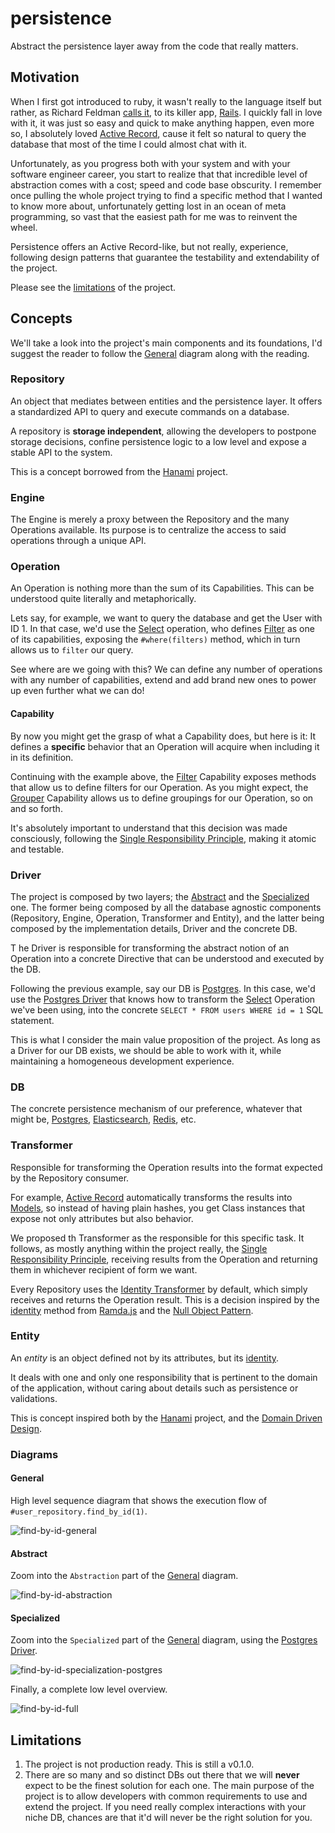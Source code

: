 # persistence
Abstract the persistence layer away from the code that really matters.

## Motivation

When I first got introduced to ruby, it wasn't really to the language itself but rather, as Richard Feldman [calls it](https://youtu.be/QyJZzq0v7Z4?t=176), to its killer app, [Rails](https://rubyonrails.org/). I quickly fall in love with it, it was just so easy and quick to make anything happen, even more so, I absolutely loved [Active Record](https://guides.rubyonrails.org/active_record_basics.html), cause it felt so natural to query the database that most of the time I could almost chat with it.

Unfortunately, as you progress both with your system and with your software engineer career, you start to realize that that incredible level of abstraction comes with a cost; speed and code base obscurity. I remember once pulling the whole project trying to find a specific method that I wanted to know more about, unfortunately getting lost in an ocean of meta programming, so vast that the easiest path for me was to reinvent the wheel.

Persistence offers an Active Record-like, but not really, experience, following design patterns that guarantee the testability and extendability of the project.

Please see the [limitations](#limitations) of the project.

## Concepts

We'll take a look into the project's main components and its foundations, I'd suggest the reader to follow the [General](#general) diagram along with the reading.

### Repository

An object that mediates between entities and the persistence layer. It offers a standardized API to query and execute commands on a database.

A repository is **storage independent**, allowing the developers to postpone storage decisions, confine persistence logic to a low level and expose a stable API to the system.

This is a concept borrowed from the [Hanami](https://github.com/hanami/hanami) project.

### Engine

The Engine is merely a proxy between the Repository and the many Operations available. Its purpose is to centralize the access to said operations through a unique API.

### Operation

An Operation is nothing more than the sum of its Capabilities. This can be understood quite literally and metaphorically.

Lets say, for example, we want to query the database and get the User with ID 1. In that case, we'd use the [Select](lib/persistence/store/operations/select.rb) operation, who defines [Filter](lib/persistence/store/operations/capabilities/filter.rb) as one of its capabilities, exposing the `#where(filters)` method, which in turn allows us to `filter` our query.

See where are we going with this? We can define any number of operations with any number of capabilities, extend and add brand new ones to power up even further what we can do!

#### Capability

By now you might get the grasp of what a Capability does, but here is it: It defines a **specific** behavior that an Operation will acquire when including it in its definition.

Continuing with the example above, the [Filter](lib/persistence/store/operations/capabilities/filter.rb) Capability exposes methods that allow us to define filters for our Operation. As you might expect, the [Grouper](lib/persistence/store/operations/capabilities/grouper.rb) Capability allows us to define groupings for our Operation, so on and so forth.

It's absolutely important to understand that this decision was made consciously, following the [Single Responsibility Principle](https://en.wikipedia.org/wiki/Single-responsibility_principle), making it atomic and testable.

### Driver

The project is composed by two layers; the [Abstract](#abstract) and the [Specialized](#specialized) one. The former being composed by all the database agnostic components (Repository, Engine, Operation, Transformer and Entity), and the latter being composed by the  implementation details, Driver and the concrete DB.

T he Driver is responsible for transforming the abstract notion of an Operation into a concrete Directive that can be understood and executed by the DB.

Following the previous example, say our DB is [Postgres](https://www.postgresql.org/). In this case, we'd use the [Postgres Driver](lib/persistence/store/drivers/sequel/postgres.rb) that knows how to transform the [Select](lib/persistence/store/operations/select.rb) Operation we've been using, into the concrete `SELECT * FROM users WHERE id = 1` SQL statement.

This is what I consider the main value proposition of the project. As long as a Driver for our DB exists, we should be able to work with it, while maintaining a homogeneous development experience.

### DB

The concrete persistence mechanism of our preference, whatever that might be,  [Postgres](https://www.postgresql.org/), [Elasticsearch](https://www.elastic.co/elasticsearch/), [Redis](https://redis.io/), etc.

### Transformer

Responsible for transforming the Operation results into the format expected by the Repository consumer.

For example, [Active Record](https://guides.rubyonrails.org/active_record_basics.html) automatically transforms the results into [Models](https://guides.rubyonrails.org/active_record_basics.html#creating-active-record-models), so instead of having plain hashes, you get Class instances that expose not only attributes but also behavior.

We proposed th Transformer as the responsible for this specific task. It follows, as mostly anything within the project really, the [Single Responsibility Principle](https://en.wikipedia.org/wiki/Single-responsibility_principle), receiving results from the Operation and returning them in whichever recipient of form we want.

Every Repository uses the [Identity Transformer](lib/persistence/transformers/identity_transformer.rb) by default, which simply receives and returns the Operation result. This is a decision inspired by the [identity](https://ramdajs.com/docs/#identity) method from [Ramda.js](https://ramdajs.com/) and the [Null Object Pattern](https://en.wikipedia.org/wiki/Null_object_pattern).

### Entity

An *entity* is an object defined not by its attributes, but its [identity](https://en.wikipedia.org/wiki/Identity_(object-oriented_programming)).

It deals with one and only one responsibility that is pertinent to the domain of the application, without caring about details such as persistence or validations.

This is concept inspired both by the [Hanami](https://github.com/hanami/hanami) project, and the [Domain Driven Design](https://en.wikipedia.org/wiki/Domain-driven_design#Building_blocks).

### Diagrams

#### General

High level sequence diagram that shows the execution flow of `#user_repository.find_by_id(1)`.

![find-by-id-general](diagrams/find-by-id-general.svg)

#### Abstract

Zoom into the `Abstraction` part of the [General](#general) diagram.

![find-by-id-abstraction](diagrams/find-by-id-abstraction.png)

#### Specialized

Zoom into the `Specialized` part of the [General](#general) diagram, using the [Postgres Driver](lib/persistence/store/drivers/sequel/postgres.rb).

![find-by-id-specialization-postgres](diagrams/find-by-id-specialization-postgres.svg)

Finally, a complete low level overview.

![find-by-id-full](diagrams/find-by-id-full.svg)

## Limitations

1. The project is not production ready. This is still a v0.1.0.
2. There are so many and so distinct DBs out there that we will **never** expect to be the finest solution for each one. The main purpose of the project is to allow developers with common requirements to use and extend the project. If you need really complex interactions with your niche DB, chances are that it'd will never be the right solution for you.
